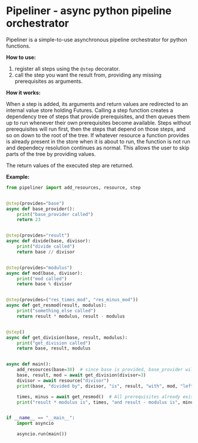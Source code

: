 
Pipeliner - async python pipeline orchestrator
==============================================

Pipeliner is a simple-to-use asynchronous pipeline orchestrator for python functions.

**How to use:**

1. register all steps using the `@step` decorator.
2. call the step you want the result from, providing any missing prerequisites as arguments.

**How it works:**

When a step is added, its arguments and return values are redirected to an internal
value store holding Futures. Calling a step function creates a dependency tree of
steps that provide prerequisites, and then queues them up to run whenever their
own prerequisites become available. Steps without prerequisites will run first,
then the steps that depend on those steps, and so on down to the root of the tree.
If whatever resource a function provides is already present in the store when
it is about to run, the function is not run and dependecy resolution continues
as normal. This allows the user to skip parts of the tree by providing values.

The return values of the executed step are returned.

**Example:**

```python
from pipeliner import add_resources, resource, step


@step(provides="base")
async def base_provider():
    print("base_provider called")
    return 23


@step(provides="result")
async def divide(base, divisor):
    print("divide called")
    return base // divisor


@step(provides="modulus")
async def mod(base, divisor):
    print("mod called")
    return base % divisor


@step(provides=("res_times_mod", "res_minus_mod"))
async def get_resmod(result, modulus):
    print("something_else called")
    return result * modulus, result - modulus


@step()
async def get_division(base, result, modulus):
    print("get_division called")
    return base, result, modulus


async def main():
    add_resources(base=38)  # since base is provided, base_provider will not run
    base, result, mod = await get_division(divisor=3)
    divisor = await resource("divisor")
    print(base, "divided by", divisor, "is", result, "with", mod, "left")

    times, minus = await get_resmod()  # All prerequisites already exist
    print("result * modulus is", times, "and result - modulus is", minus)


if __name__ == "__main__":
    import asyncio

    asyncio.run(main())
```
